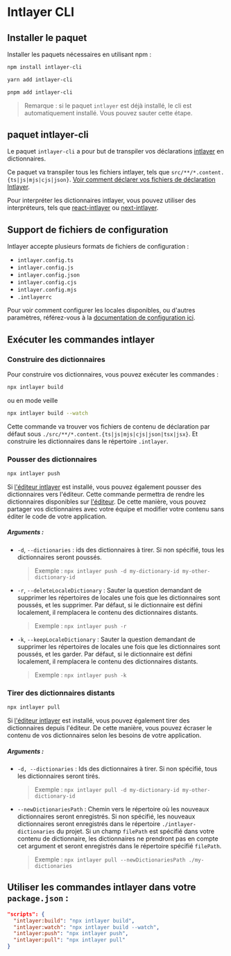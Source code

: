 # Intlayer CLI

## Installer le paquet

Installer les paquets nécessaires en utilisant npm :

```bash
npm install intlayer-cli
```

```bash
yarn add intlayer-cli
```

```bash
pnpm add intlayer-cli
```

> Remarque : si le paquet `intlayer` est déjà installé, le cli est automatiquement installé. Vous pouvez sauter cette étape.

## paquet intlayer-cli

Le paquet `intlayer-cli` a pour but de transpiler vos déclarations [intlayer](https://github.com/aymericzip/intlayer/blob/main/packages/intlayer/README.md) en dictionnaires.

Ce paquet va transpiler tous les fichiers intlayer, tels que `src/**/*.content.{ts|js|mjs|cjs|json}`. [Voir comment déclarer vos fichiers de déclaration Intlayer](https://github.com/aymericzip/intlayer/blob/main/docs/fr/intlayer_cli.md).

Pour interpréter les dictionnaires intlayer, vous pouvez utiliser des interpréteurs, tels que [react-intlayer](https://github.com/aymericzip/intlayer/blob/main/packages/react-intlayer/README.md) ou [next-intlayer](https://github.com/aymericzip/intlayer/blob/main/packages/next-intlayer/README.md).

## Support de fichiers de configuration

Intlayer accepte plusieurs formats de fichiers de configuration :

- `intlayer.config.ts`
- `intlayer.config.js`
- `intlayer.config.json`
- `intlayer.config.cjs`
- `intlayer.config.mjs`
- `.intlayerrc`

Pour voir comment configurer les locales disponibles, ou d'autres paramètres, référez-vous à la [documentation de configuration ici](https://github.com/aymericzip/intlayer/blob/main/docs/fr/configuration.md).

## Exécuter les commandes intlayer

### Construire des dictionnaires

Pour construire vos dictionnaires, vous pouvez exécuter les commandes :

```bash
npx intlayer build
```

ou en mode veille

```bash
npx intlayer build --watch
```

Cette commande va trouver vos fichiers de contenu de déclaration par défaut sous `./src/**/*.content.{ts|js|mjs|cjs|json|tsx|jsx}`. Et construire les dictionnaires dans le répertoire `.intlayer`.

### Pousser des dictionnaires

```bash
npx intlayer push
```

Si [l'éditeur intlayer](https://github.com/aymericzip/intlayer/blob/main/docs/fr/intlayer_editor.md) est installé, vous pouvez également pousser des dictionnaires vers l'éditeur. Cette commande permettra de rendre les dictionnaires disponibles sur [l'éditeur](https://intlayer.org/dashboard/content). De cette manière, vous pouvez partager vos dictionnaires avec votre équipe et modifier votre contenu sans éditer le code de votre application.

##### Arguments :

- `-d`, `--dictionaries` : ids des dictionnaires à tirer. Si non spécifié, tous les dictionnaires seront poussés.
  > Exemple : `npx intlayer push -d my-dictionary-id my-other-dictionary-id`
- `-r`, `--deleteLocaleDictionary` : Sauter la question demandant de supprimer les répertoires de locales une fois que les dictionnaires sont poussés, et les supprimer. Par défaut, si le dictionnaire est défini localement, il remplacera le contenu des dictionnaires distants.
  > Exemple : `npx intlayer push -r`
- `-k`, `--keepLocaleDictionary` : Sauter la question demandant de supprimer les répertoires de locales une fois que les dictionnaires sont poussés, et les garder. Par défaut, si le dictionnaire est défini localement, il remplacera le contenu des dictionnaires distants.
  > Exemple : `npx intlayer push -k`

### Tirer des dictionnaires distants

```bash
npx intlayer pull
```

Si [l'éditeur intlayer](https://github.com/aymericzip/intlayer/blob/main/docs/fr/intlayer_editor.md) est installé, vous pouvez également tirer des dictionnaires depuis l'éditeur. De cette manière, vous pouvez écraser le contenu de vos dictionnaires selon les besoins de votre application.

##### Arguments :

- `-d, --dictionaries` : Ids des dictionnaires à tirer. Si non spécifié, tous les dictionnaires seront tirés.
  > Exemple : `npx intlayer pull -d my-dictionary-id my-other-dictionary-id`
- `--newDictionariesPath` : Chemin vers le répertoire où les nouveaux dictionnaires seront enregistrés. Si non spécifié, les nouveaux dictionnaires seront enregistrés dans le répertoire `./intlayer-dictionaries` du projet. Si un champ `filePath` est spécifié dans votre contenu de dictionnaire, les dictionnaires ne prendront pas en compte cet argument et seront enregistrés dans le répertoire spécifié `filePath`.
  > Exemple : `npx intlayer pull --newDictionariesPath ./my-dictionaries`

## Utiliser les commandes intlayer dans votre `package.json` :

```json
"scripts": {
  "intlayer:build": "npx intlayer build",
  "intlayer:watch": "npx intlayer build --watch",
  "intlayer:push": "npx intlayer push",
  "intlayer:pull": "npx intlayer pull"
}
```
